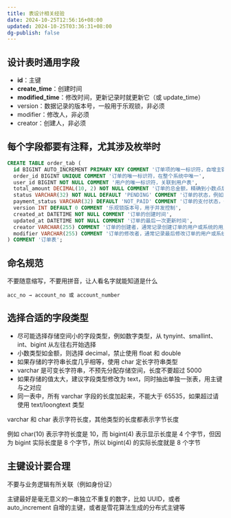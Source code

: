 ```yaml
---
title: 表设计相关经验
date: 2024-10-25T12:56:16+08:00
updated: 2024-10-25T03:36:31+08:00
dg-publish: false
---
```


## 设计表时通用字段

- **id**：主键
- **create_time**：创建时间
- **modified_time**：修改时间，更新记录时就更新它（或 update_time）
- version：数据记录的版本号，一般用于乐观锁，非必须
- modifier：修改人，非必须
- creator：创建人，非必须

## 每个字段都要有注释，尤其涉及枚举时

```sql
CREATE TABLE order_tab (
  id BIGINT AUTO_INCREMENT PRIMARY KEY COMMENT '订单项的唯一标识符，自增主键',
  order_id BIGINT UNIQUE COMMENT '订单的唯一标识符，在整个系统中唯一',
  user_id BIGINT NOT NULL COMMENT '用户的唯一标识符，关联到用户表',
  total_amount DECIMAL(10, 2) NOT NULL COMMENT '订单的总金额，精确到小数点后两位',
  status VARCHAR(32) NOT NULL DEFAULT 'PENDING' COMMENT '订单的状态，例如 PENDING, PAID, CANCELLED',
  payment_status VARCHAR(32) DEFAULT 'NOT_PAID' COMMENT '订单的支付状态，例如 NOT_PAID, PAID, REFUNDED',
  version INT DEFAULT 0 COMMENT '乐观锁版本号，用于并发控制',
  created_at DATETIME NOT NULL COMMENT '订单的创建时间',
  updated_at DATETIME NOT NULL COMMENT '订单的最后一次更新时间',
  creator VARCHAR(255) COMMENT '订单的创建者，通常记录创建订单的用户或系统的用户名',
  modifier VARCHAR(255) COMMENT '订单的修改者，通常记录最后修改订单的用户或系统的用户名'
) COMMENT '订单表';
```

## 命名规范

不要随意缩写，不要用拼音，让人看名字就能知道是什么

```
acc_no → account_no 或 account_number
```

## 选择合适的字段类型

- 尽可能选择存储空间小的字段类型，例如数字类型，从 tynyint、smallint、int、bigint 从左往右开始选择
- 小数类型如金额，则选择 decimal，禁止使用 float 和 double
- 如果存储的字符串长度几乎相等，使用 char 定长字符串类型
- varchar 是可变长字符串，不预先分配存储空间，长度不要超过 5000
- 如果存储的值太大，建议字段类型修改为 text，同时抽出单独一张表，用主键与之对应
- 同一表中，所有 varchar 字段的长度加起来，不能大于 65535，如果超过请使用 text/loongtext 类型

varchar 和 char 表示字符长度，其他类型的长度都表示字节长度

例如 char(10) 表示字符长度是 10，而 bigint(4) 表示显示长度是 4 个字节，但因为 bigint 实际长度是 8 个字节，所以 bigint(4) 的实际长度就是 8 个字节

## 主键设计要合理

不要与业务逻辑有所关联（例如身份证）

主键最好是毫无意义的一串独立不重复的数字，比如 UUID，或者 auto_increment 自增的主键，或者是雪花算法生成的分布式主键等
